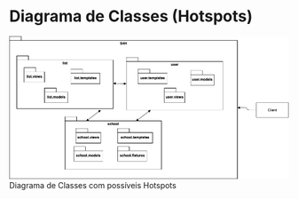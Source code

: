 # Diagrama de Classes (Hotspots)

![](../.gitbook/assets/diagramapacotes.png)
Diagrama de Classes com possíveis Hotspots
